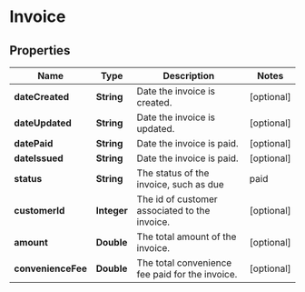 

# Invoice


## Properties

| Name | Type | Description | Notes |
|------------ | ------------- | ------------- | -------------|
|**dateCreated** | **String** | Date the invoice is created. |  [optional] |
|**dateUpdated** | **String** | Date the invoice is updated. |  [optional] |
|**datePaid** | **String** | Date the invoice is paid. |  [optional] |
|**dateIssued** | **String** | Date the invoice is paid. |  [optional] |
|**status** | **String** | The status of the invoice, such as due | paid | completed | refunded. |  [optional] |
|**customerId** | **Integer** | The id of customer associated to the invoice. |  [optional] |
|**amount** | **Double** | The total amount of the invoice. |  [optional] |
|**convenienceFee** | **Double** | The total convenience fee paid for the invoice. |  [optional] |



